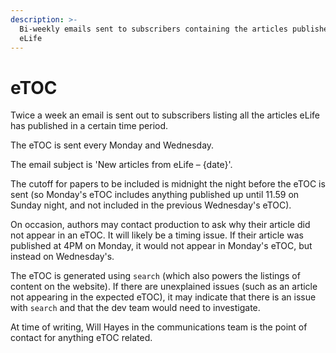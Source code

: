 ```yaml
---
description: >-
  Bi-weekly emails sent to subscribers containing the articles published by
  eLife
---
```


# eTOC

Twice a week an email is sent out to subscribers listing all the articles eLife has published in a certain time period.

The eTOC is sent every Monday and Wednesday.

The email subject is 'New articles from eLife – {date}'.

The cutoff for papers to be included is midnight the night before the eTOC is sent \(so Monday's eTOC includes anything published up until 11.59 on Sunday night, and not included in the previous Wednesday's eTOC\).

On occasion, authors may contact production to ask why their article did not appear in an eTOC. It will likely be a timing issue. If their article was published at 4PM on Monday, it would not appear in Monday's eTOC, but instead on Wednesday's.

The eTOC is generated using `search` \(which also powers the listings of content on the website\). If there are unexplained issues \(such as an article not appearing in the expected eTOC\), it may indicate that there is an issue with `search` and that the dev team would need to investigate.

At time of writing, Will Hayes in the communications team is the point of contact for anything eTOC related.

